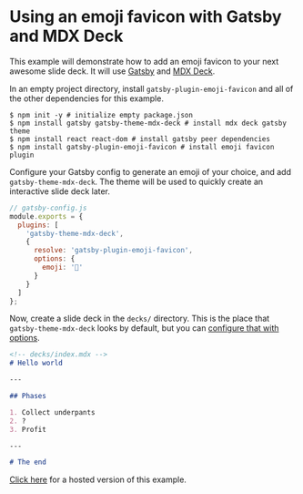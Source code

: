 # Using an emoji favicon with Gatsby and MDX Deck

This example will demonstrate how to add an emoji favicon to your next awesome slide deck. It will use [Gatsby](https://gatsbyjs.org) and [MDX Deck](https://mdx-deck.jxnblk.com/).

In an empty project directory, install `gatsby-plugin-emoji-favicon` and all of the other dependencies for this example.

```shell
$ npm init -y # initialize empty package.json
$ npm install gatsby gatsby-theme-mdx-deck # install mdx deck gatsby theme
$ npm install react react-dom # install gatsby peer dependencies
$ npm install gatsby-plugin-emoji-favicon # install emoji favicon plugin
```

Configure your Gatsby config to generate an emoji of your choice, and add `gatsby-theme-mdx-deck`. The theme will be used to quickly create an interactive slide deck later.

```js
// gatsby-config.js
module.exports = {
  plugins: [
    'gatsby-theme-mdx-deck',
    {
      resolve: 'gatsby-plugin-emoji-favicon',
      options: {
        emoji: '🛶'
      }
    }
  ]
};
```

Now, create a slide deck in the `decks/` directory. This is the place that `gatsby-theme-mdx-deck` looks by default, but you can [configure that with options](https://github.com/jxnblk/mdx-deck/tree/master/packages/gatsby-theme#configuration-options).

```md
<!-- decks/index.mdx -->
# Hello world

---

## Phases

1. Collect underpants
2. ?
3. Profit

---

# The end
```

[Click here](https://emoji-favicon-mdx-deck.surge.sh) for a hosted version of this example.
